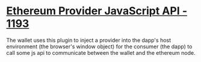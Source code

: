 # [Ethereum Provider JavaScript API - 1193](https://eips.ethereum.org/EIPS/eip-1193)

The wallet uses this plugin to inject a provider into the dapp's host environment (the browser's window object) for the consumer (the dapp) to call some js api to communicate between the wallet and the ethereum node.
